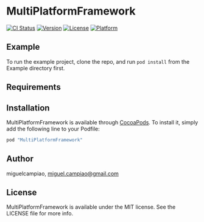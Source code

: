 # MultiPlatformFramework

[![CI Status](http://img.shields.io/travis/miguelcampiao/MultiPlatformFramework.svg?style=flat)](https://travis-ci.org/miguelcampiao/MultiPlatformFramework)
[![Version](https://img.shields.io/cocoapods/v/MultiPlatformFramework.svg?style=flat)](http://cocoapods.org/pods/MultiPlatformFramework)
[![License](https://img.shields.io/cocoapods/l/MultiPlatformFramework.svg?style=flat)](http://cocoapods.org/pods/MultiPlatformFramework)
[![Platform](https://img.shields.io/cocoapods/p/MultiPlatformFramework.svg?style=flat)](http://cocoapods.org/pods/MultiPlatformFramework)

## Example

To run the example project, clone the repo, and run `pod install` from the Example directory first.

## Requirements

## Installation

MultiPlatformFramework is available through [CocoaPods](http://cocoapods.org). To install
it, simply add the following line to your Podfile:

```ruby
pod "MultiPlatformFramework"
```

## Author

miguelcampiao, miguel.campiao@gmail.com

## License

MultiPlatformFramework is available under the MIT license. See the LICENSE file for more info.
